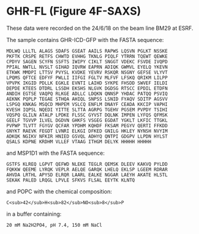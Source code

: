 # GHR-FL (Figure 4F-SAXS)

These data were recorded on the 24/6/18 on the beam line BM29 at ESRF.

The sample contains GHR-ICD-GFP with the FASTA sequence:

	MDLWQ LLLTL ALAGS SDAFS GSEAT AAILS RAPWS LQSVN PGLKT NSSKE
	PKFTK CRSPE RETFS CHWTD EVHHG TKNLG PIQLF YTRRN TQEWT QEWKE 
	CPDYV SAGEN SCYFN SSFTS IWIPY CIKLT SNGGT VDEKC FSVDE IVQPD 
	PPIAL NWTLL NVSLT GIHAD IQVRW EAPRN ADIQK GWMVL EYELQ YKEVN 
	ETKWK MMDPI LTTSV PVYSL KVDKE YEVRV RSKQR NSGNY GEFSE VLYVT
	LPQMS QFTCE EDFYF PWLLI IIFGI FGLTV MLFVF LFSKQ QRIKM LILPP 
	VPVPK IKGID PDLLK EGKLE EVNTI LAIHD SYKPE FHSDD SWVEF IELDI
	DEPDE KTEES DTDRL LSSDH EKSHS NLGVK DGDSG RTSCC EPDIL ETDFN 
	ANDIH EGTSE VAQPQ RLKGE ADLLC LDQKN QNNSP YHDAC PATQQ PSVIQ 
	AEKNK PQPLP TEGAE STHQA AHIQL SNPSS LSNID FYAQV SDITP AGSVV 
	LSPGQ KNKAG MSQCD MHPEM VSLCQ ENFLM DNAYF CEADA KKCIP VAPHI 
	KVESH IQPSL NQEDI YITTE SLTTA AGRPG TGEHV PGSEM PVPDY TSIHI
	VQSPQ GLILN ATALP LPDKE FLSSC GYVST DQLNK IMPEN LYFQS QFMSK
	GEELF TGVVP ILVEL DGDVN GHKFS VSGEG EGDAT YGKLT LKFIC TTGKL 
	PVPWP TLVTT FGYGV QCFAR YPDHM KQHDF FKSAM PEGYV QERTI FFKDD 
	GNYKT RAEVK FEGDT LVNRI ELKGI DFKED GNILG HKLEY NYNSH NVYIM 
	ADKQK NGIKV NFKIR HNIED GSVQL ADHYQ QNTPI GDGPV LLPDN HYLST 
	QSALS KDPNE KRDHM VLLEF VTAAG ITHGM DELYK HHHHH HHHHH

and MSP1D1 with the FASTA sequence:

	GSTFS KLREQ LGPVT QEFWD NLEKE TEGLR QEMSK DLEEV KAKVQ PYLDD
	FQKKW QEEME LYRQK VEPLR AELQE GARQK LHELQ EKLSP LGEEM RDRAR
	AHVDA LRTHL APYSD ELRQR LAARL EALKE NGGAR LAEYH AKATE HLSTL 
	SEKAK PALED LRQGL LPVLE SFKVS FLSAL EEYTK KLNTQ

and POPC with the chemical composition:

	C<sub>42</sub>H<sub>82</sub>NO<sub>8</sub>P

in a buffer containing:

	20 mM Na2H2PO4, pH 7.4, 150 mM NaCl
